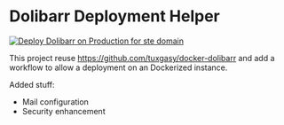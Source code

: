 # Dolibarr Deployment Helper    

[![Deploy Dolibarr on Production for ste domain](https://github.com/KnutFr/dolibarr-deployer/actions/workflows/deploy.yml/badge.svg)](https://github.com/KnutFr/dolibarr-deployer/actions/workflows/deploy.yml)

This project reuse https://github.com/tuxgasy/docker-dolibarr and add a workflow to allow a deployment on an Dockerized instance. 

Added stuff: 
- Mail configuration 
- Security enhancement

